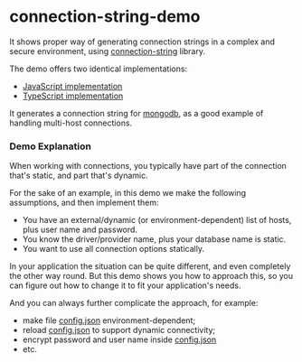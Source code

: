 # connection-string-demo

It shows proper way of generating connection strings in a complex and secure environment, using [connection-string] library.

The demo offers two identical implementations:

 * [JavaScript implementation](./src/JavaScript/connection.js)
 * [TypeScript implementation](./src/TypeScript/connection.ts)

It generates a connection string for [mongodb], as a good example of handling multi-host connections. 

### Demo Explanation

When working with connections, you typically have part of the connection that's static, and part that's dynamic.

For the sake of an example, in this demo we make the following assumptions, and then implement them:

* You have an external/dynamic (or environment-dependent) list of hosts, plus user name and password.
* You know the driver/provider name, plus your database name is static.
* You want to use all connection options statically.  

In your application the situation can be quite different, and even completely the other way round.
But this demo shows you how to approach this, so you can figure out how to change it to fit your application's needs. 

And you can always further complicate the approach, for example:

* make file [config.json] environment-dependent;
* reload [config.json] to support dynamic connectivity;
* encrypt password and user name inside [config.json]
* etc. 

[config.json]:./src/config.json
[connection-string]:https://github.com/vitaly-t/connection-string
[mongodb]:https://github.com/mongodb/mongo
